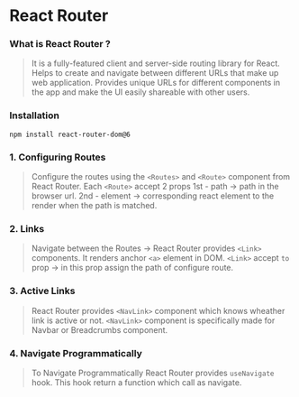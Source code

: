 # React Router

### What is React Router ?

> It is a fully-featured client and server-side routing library for React. Helps to create and navigate between different URLs that make up web application. Provides unique URLs for different components in the app and make the UI easily shareable with other users.

### Installation

```shell
npm install react-router-dom@6
```

### 1. Configuring Routes

> Configure the routes using the `<Routes>` and `<Route>` component from React Router.
> Each `<Route>` accept 2 props
> 1st - path -> path in the browser url.
> 2nd - element -> corresponding react element to the render when the path is matched.

### 2. Links

> Navigate between the Routes -> React Router provides `<Link>` components.
> It renders anchor `<a>` element in DOM.
> `<Link>` accept `to` prop -> in this prop assign the path of configure route.

### 3. Active Links

> React Router provides `<NavLink>` component which knows wheather link is active or not.
> `<NavLink>` component is specifically made for Navbar or Breadcrumbs component.

### 4. Navigate Programmatically

> To Navigate Programmatically React Router provides `useNavigate` hook.
> This hook return a function which call as navigate.
